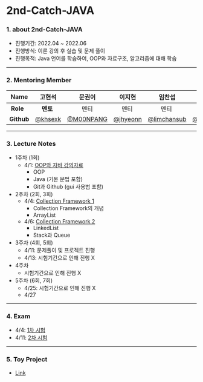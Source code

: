 # 2nd-Catch-JAVA

### 1. about 2nd-Catch-JAVA
- 진행기간: 2022.04 ~ 2022.06
- 진행방식: 이론 강의 후 실습 및 문제 풀이
- 진행목적: Java 언어를 학습하여, OOP와 자료구조, 알고리즘에 대해 학습

* * *
### 2. Mentoring Member
|**Name**  |고현석|문권이|이지현|임찬섭|채서윤|
|----------|----|----|-----|----|----|
|&nbsp;**Role**  |&nbsp;&nbsp;&nbsp;&nbsp;**멘토**|&nbsp;&nbsp;&nbsp;&nbsp;&nbsp;&nbsp;&nbsp;&nbsp;&nbsp;멘티|&nbsp;&nbsp;&nbsp;&nbsp;&nbsp;멘티|&nbsp;&nbsp;&nbsp;&nbsp;&nbsp;&nbsp;&nbsp;&nbsp;멘티|&nbsp;&nbsp;&nbsp;&nbsp;&nbsp;&nbsp;&nbsp;&nbsp;&nbsp;&nbsp;멘티|
|**Github**|[@khsexk](https://github.com/khsexk)|[@M00NPANG](https://github.com/M00NPANG)|[@jhyeonn](https://github.com/jhyeonn)|[@limchansub](https://github.com/limchansub)|[@seoyoun8694](https://github.com/seoyoun8694)|

* * * 
### 3. Lecture Notes
- 1주차 (1회)
  - 4/1: [OOP와 자바 강의자료](https://github.com/Catch-Java/2nd-Catch-JAVA/blob/main/01_Documents/1st-week-1.md)
    - OOP
    - Java (기본 문법 포함)
    - Git과 Github (gui 사용법 포함)
- 2주차 (2회, 3회)
  - 4/4: [Collection Framework 1](https://github.com/Catch-Java/2nd-Catch-JAVA/blob/main/01_Documents/2nd-week-1.md)
    - Collection Framework의 개념
    - ArrayList
  - 4/6: [Collection Framework 2](https://github.com/Catch-Java/2nd-Catch-JAVA/blob/main/01_Documents/2nd-week-2.md)
    - LinkedList
    - Stack과 Queue
- 3주차 (4회, 5회)
  - 4/11: 문제풀이 및 프로젝트 진행
  - 4/13: 시험기간으로 인해 진행 X
- 4주차
  - 시험기간으로 인해 진행 X
- 5주차 (6회, 7회)
  - 4/25: 시험기간으로 인해 진행 X
  - 4/27

* * *
### 4. Exam
- 4/4: [1차 시험](https://forms.gle/6cnSNPG5DppEtt7T6)
- 4/11: [2차 시험](https://forms.gle/E8EM7mt3NxQRGMB79)

* * *
### 5. Toy Project
- [Link](https://github.com/Catch-Java/2nd-Catch-JAVA/tree/main/03_Toy-Project)
